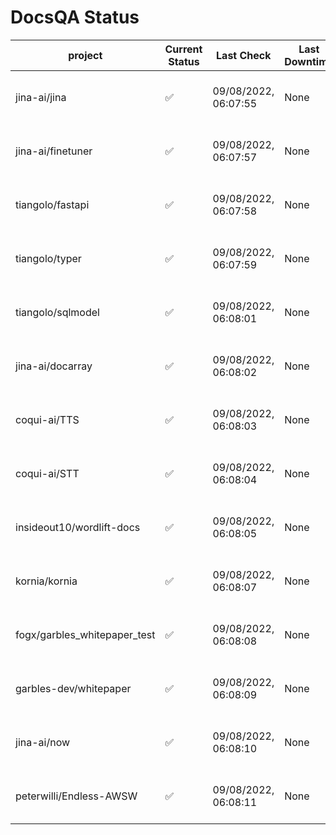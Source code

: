 # DocsQA Status

|          project           |Current Status|     Last Check     |Last Downtime|              % Uptime              |
|----------------------------|--------------|--------------------|-------------|------------------------------------|
|jina-ai/jina                |✅            |09/08/2022, 06:07:55|None         |100.000 (since 08/29/2022, 11:24:14)|
|jina-ai/finetuner           |✅            |09/08/2022, 06:07:57|None         |98.739 (since 08/15/2022, 07:09:42) |
|tiangolo/fastapi            |✅            |09/08/2022, 06:07:58|None         |98.900 (since 08/15/2022, 07:09:42) |
|tiangolo/typer              |✅            |09/08/2022, 06:07:59|None         |100.000 (since 09/05/2022, 23:29:05)|
|tiangolo/sqlmodel           |✅            |09/08/2022, 06:08:01|None         |94.783 (since 08/15/2022, 07:09:42) |
|jina-ai/docarray            |✅            |09/08/2022, 06:08:02|None         |99.747 (since 08/24/2022, 01:39:12) |
|coqui-ai/TTS                |✅            |09/08/2022, 06:08:03|None         |99.829 (since 08/15/2022, 07:09:42) |
|coqui-ai/STT                |✅            |09/08/2022, 06:08:04|None         |97.028 (since 08/15/2022, 07:09:42) |
|insideout10/wordlift-docs   |✅            |09/08/2022, 06:08:05|None         |96.879 (since 08/15/2022, 07:09:42) |
|kornia/kornia               |✅            |09/08/2022, 06:08:07|None         |99.558 (since 08/30/2022, 13:49:49) |
|fogx/garbles_whitepaper_test|✅            |09/08/2022, 06:08:08|None         |100.000 (since 09/05/2022, 12:53:01)|
|garbles-dev/whitepaper      |✅            |09/08/2022, 06:08:09|None         |99.631 (since 08/24/2022, 01:39:12) |
|jina-ai/now                 |✅            |09/08/2022, 06:08:10|None         |100.000 (since 08/24/2022, 01:39:12)|
|peterwilli/Endless-AWSW     |✅            |09/08/2022, 06:08:11|None         |100.000 (since 09/05/2022, 08:33:35)|
